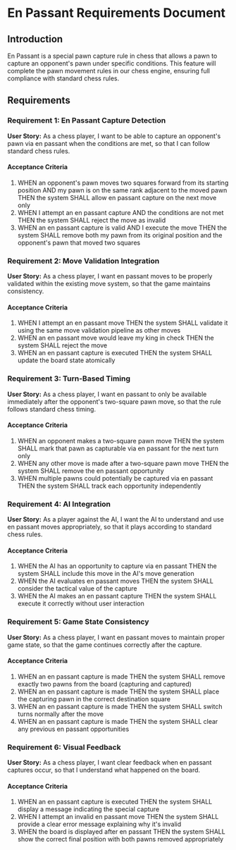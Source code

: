 # En Passant Requirements Document

## Introduction

En Passant is a special pawn capture rule in chess that allows a pawn to capture an opponent's pawn under specific conditions. This feature will complete the pawn movement rules in our chess engine, ensuring full compliance with standard chess rules.

## Requirements

### Requirement 1: En Passant Capture Detection

**User Story:** As a chess player, I want to be able to capture an opponent's pawn via en passant when the conditions are met, so that I can follow standard chess rules.

#### Acceptance Criteria

1. WHEN an opponent's pawn moves two squares forward from its starting position AND my pawn is on the same rank adjacent to the moved pawn THEN the system SHALL allow en passant capture on the next move only
2. WHEN I attempt an en passant capture AND the conditions are not met THEN the system SHALL reject the move as invalid
3. WHEN an en passant capture is valid AND I execute the move THEN the system SHALL remove both my pawn from its original position and the opponent's pawn that moved two squares

### Requirement 2: Move Validation Integration

**User Story:** As a chess player, I want en passant moves to be properly validated within the existing move system, so that the game maintains consistency.

#### Acceptance Criteria

1. WHEN I attempt an en passant move THEN the system SHALL validate it using the same move validation pipeline as other moves
2. WHEN an en passant move would leave my king in check THEN the system SHALL reject the move
3. WHEN an en passant capture is executed THEN the system SHALL update the board state atomically

### Requirement 3: Turn-Based Timing

**User Story:** As a chess player, I want en passant to only be available immediately after the opponent's two-square pawn move, so that the rule follows standard chess timing.

#### Acceptance Criteria

1. WHEN an opponent makes a two-square pawn move THEN the system SHALL mark that pawn as capturable via en passant for the next turn only
2. WHEN any other move is made after a two-square pawn move THEN the system SHALL remove the en passant opportunity
3. WHEN multiple pawns could potentially be captured via en passant THEN the system SHALL track each opportunity independently

### Requirement 4: AI Integration

**User Story:** As a player against the AI, I want the AI to understand and use en passant moves appropriately, so that it plays according to standard chess rules.

#### Acceptance Criteria

1. WHEN the AI has an opportunity to capture via en passant THEN the system SHALL include this move in the AI's move generation
2. WHEN the AI evaluates en passant moves THEN the system SHALL consider the tactical value of the capture
3. WHEN the AI makes an en passant capture THEN the system SHALL execute it correctly without user interaction

### Requirement 5: Game State Consistency

**User Story:** As a chess player, I want en passant moves to maintain proper game state, so that the game continues correctly after the capture.

#### Acceptance Criteria

1. WHEN an en passant capture is made THEN the system SHALL remove exactly two pawns from the board (capturing and captured)
2. WHEN an en passant capture is made THEN the system SHALL place the capturing pawn in the correct destination square
3. WHEN an en passant capture is made THEN the system SHALL switch turns normally after the move
4. WHEN an en passant capture is made THEN the system SHALL clear any previous en passant opportunities

### Requirement 6: Visual Feedback

**User Story:** As a chess player, I want clear feedback when en passant captures occur, so that I understand what happened on the board.

#### Acceptance Criteria

1. WHEN an en passant capture is executed THEN the system SHALL display a message indicating the special capture
2. WHEN I attempt an invalid en passant move THEN the system SHALL provide a clear error message explaining why it's invalid
3. WHEN the board is displayed after en passant THEN the system SHALL show the correct final position with both pawns removed appropriately